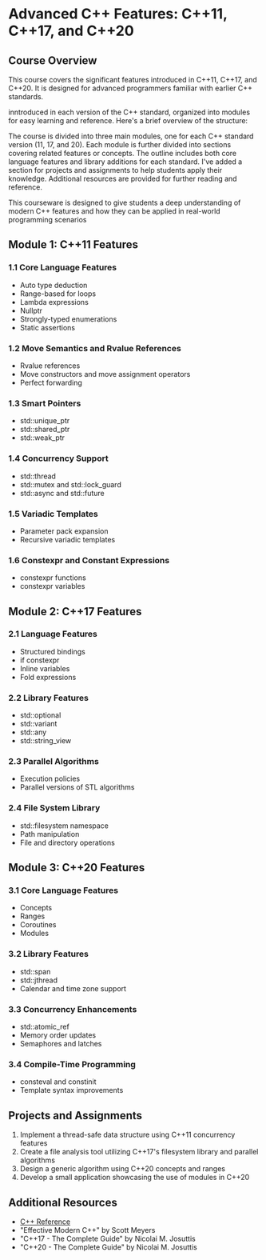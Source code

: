 # Advanced C++ Features: C++11, C++17, and C++20

## Course Overview
This course covers the significant features introduced in C++11, C++17, and C++20. It is designed for advanced programmers familiar with earlier C++ standards.

inntroduced in each version of the C++ standard, organized into modules for easy learning and reference.
Here's a brief overview of the structure:

The course is divided into three main modules, one for each C++ standard version (11, 17, and 20).
Each module is further divided into sections covering related features or concepts.
The outline includes both core language features and library additions for each standard.
I've added a section for projects and assignments to help students apply their knowledge.
Additional resources are provided for further reading and reference.

This courseware is designed to give students a deep understanding of modern C++ features and how they can be applied in real-world programming scenarios


## Module 1: C++11 Features

### 1.1 Core Language Features
- Auto type deduction
- Range-based for loops
- Lambda expressions
- Nullptr
- Strongly-typed enumerations
- Static assertions

### 1.2 Move Semantics and Rvalue References
- Rvalue references
- Move constructors and move assignment operators
- Perfect forwarding

### 1.3 Smart Pointers
- std::unique_ptr
- std::shared_ptr
- std::weak_ptr

### 1.4 Concurrency Support
- std::thread
- std::mutex and std::lock_guard
- std::async and std::future

### 1.5 Variadic Templates
- Parameter pack expansion
- Recursive variadic templates

### 1.6 Constexpr and Constant Expressions
- constexpr functions
- constexpr variables

## Module 2: C++17 Features

### 2.1 Language Features
- Structured bindings
- if constexpr
- Inline variables
- Fold expressions

### 2.2 Library Features
- std::optional
- std::variant
- std::any
- std::string_view

### 2.3 Parallel Algorithms
- Execution policies
- Parallel versions of STL algorithms

### 2.4 File System Library
- std::filesystem namespace
- Path manipulation
- File and directory operations

## Module 3: C++20 Features

### 3.1 Core Language Features
- Concepts
- Ranges
- Coroutines
- Modules

### 3.2 Library Features
- std::span
- std::jthread
- Calendar and time zone support

### 3.3 Concurrency Enhancements
- std::atomic_ref
- Memory order updates
- Semaphores and latches

### 3.4 Compile-Time Programming
- consteval and constinit
- Template syntax improvements

## Projects and Assignments
1. Implement a thread-safe data structure using C++11 concurrency features
2. Create a file analysis tool utilizing C++17's filesystem library and parallel algorithms
3. Design a generic algorithm using C++20 concepts and ranges
4. Develop a small application showcasing the use of modules in C++20

## Additional Resources
- [C++ Reference](https://en.cppreference.com/)
- "Effective Modern C++" by Scott Meyers
- "C++17 - The Complete Guide" by Nicolai M. Josuttis
- "C++20 - The Complete Guide" by Nicolai M. Josuttis
